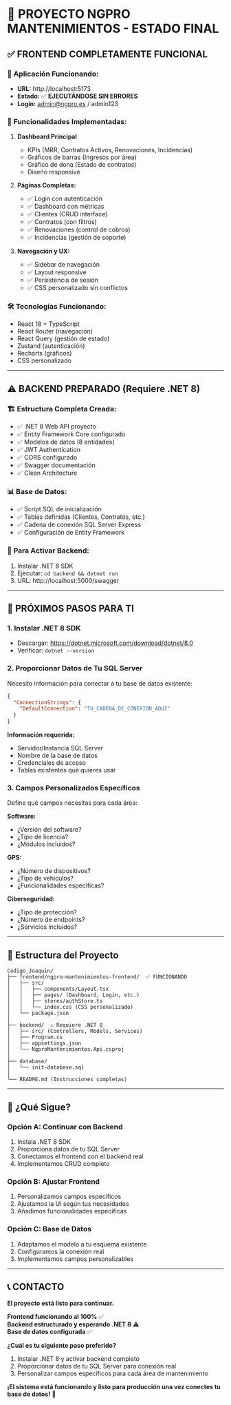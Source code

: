# 🎉 PROYECTO NGPRO MANTENIMIENTOS - ESTADO FINAL

## ✅ **FRONTEND COMPLETAMENTE FUNCIONAL**

### 🚀 **Aplicación Funcionando:**
- **URL:** http://localhost:5173
- **Estado:** ✅ **EJECUTÁNDOSE SIN ERRORES**
- **Login:** admin@ngpro.es / admin123

### 📱 **Funcionalidades Implementadas:**
1. **Dashboard Principal**
   - KPIs (MRR, Contratos Activos, Renovaciones, Incidencias)
   - Gráficos de barras (Ingresos por área)
   - Gráfico de dona (Estado de contratos)
   - Diseño responsive

2. **Páginas Completas:**
   - ✅ Login con autenticación
   - ✅ Dashboard con métricas
   - ✅ Clientes (CRUD interface)
   - ✅ Contratos (con filtros)
   - ✅ Renovaciones (control de cobros)
   - ✅ Incidencias (gestión de soporte)

3. **Navegación y UX:**
   - ✅ Sidebar de navegación
   - ✅ Layout responsive
   - ✅ Persistencia de sesión
   - ✅ CSS personalizado sin conflictos

### 🛠️ **Tecnologías Funcionando:**
- React 18 + TypeScript
- React Router (navegación)
- React Query (gestión de estado)
- Zustand (autenticación)
- Recharts (gráficos)
- CSS personalizado

---

## ⚠️ **BACKEND PREPARADO (Requiere .NET 8)**

### 🏗️ **Estructura Completa Creada:**
- ✅ .NET 8 Web API proyecto
- ✅ Entity Framework Core configurado
- ✅ Modelos de datos (8 entidades)
- ✅ JWT Authentication
- ✅ CORS configurado
- ✅ Swagger documentación
- ✅ Clean Architecture

### 📊 **Base de Datos:**
- ✅ Script SQL de inicialización
- ✅ Tablas definidas (Clientes, Contratos, etc.)
- ✅ Cadena de conexión SQL Server Express
- ✅ Configuración de Entity Framework

### 🔧 **Para Activar Backend:**
1. Instalar .NET 8 SDK
2. Ejecutar: `cd backend && dotnet run`
3. URL: http://localhost:5000/swagger

---

## 🎯 **PRÓXIMOS PASOS PARA TI**

### 1. **Instalar .NET 8 SDK**
- Descargar: https://dotnet.microsoft.com/download/dotnet/8.0
- Verificar: `dotnet --version`

### 2. **Proporcionar Datos de Tu SQL Server**
Necesito información para conectar a tu base de datos existente:

```json
{
  "ConnectionStrings": {
    "DefaultConnection": "TU_CADENA_DE_CONEXION_AQUI"
  }
}
```

**Información requerida:**
- Servidor/Instancia SQL Server
- Nombre de la base de datos
- Credenciales de acceso
- Tablas existentes que quieres usar

### 3. **Campos Personalizados Específicos**
Define qué campos necesitas para cada área:

**Software:**
- ¿Versión del software?
- ¿Tipo de licencia?
- ¿Módulos incluidos?

**GPS:**
- ¿Número de dispositivos?
- ¿Tipo de vehículos?
- ¿Funcionalidades específicas?

**Ciberseguridad:**
- ¿Tipo de protección?
- ¿Número de endpoints?
- ¿Servicios incluidos?

---

## 📁 **Estructura del Proyecto**

```
Codigo_Joaquin/
├── frontend/ngpro-mantenimientos-frontend/  ✅ FUNCIONANDO
│   ├── src/
│   │   ├── components/Layout.tsx
│   │   ├── pages/ (Dashboard, Login, etc.)
│   │   ├── stores/authStore.ts
│   │   └── index.css (CSS personalizado)
│   └── package.json
│
├── backend/  ⚠️ Requiere .NET 8
│   ├── src/ (Controllers, Models, Services)
│   ├── Program.cs
│   ├── appsettings.json
│   └── NgproMantenimientos.Api.csproj
│
├── database/
│   └── init-database.sql
│
└── README.md (Instrucciones completas)
```

---

## 🔄 **¿Qué Sigue?**

### **Opción A: Continuar con Backend**
1. Instala .NET 8 SDK
2. Proporciona datos de tu SQL Server
3. Conectamos el frontend con el backend real
4. Implementamos CRUD completo

### **Opción B: Ajustar Frontend**
1. Personalizamos campos específicos
2. Ajustamos la UI según tus necesidades
3. Añadimos funcionalidades específicas

### **Opción C: Base de Datos**
1. Adaptamos el modelo a tu esquema existente
2. Configuramos la conexión real
3. Implementamos campos personalizables

---

## 📞 **CONTACTO**

**El proyecto está listo para continuar.** 

**Frontend funcionando al 100%** ✅  
**Backend estructurado y esperando .NET 8** ⚠️  
**Base de datos configurada** ✅  

**¿Cuál es tu siguiente paso preferido?**

1. Instalar .NET 8 y activar backend completo
2. Proporcionar datos de tu SQL Server para conexión real
3. Personalizar campos específicos para cada área de mantenimiento

**¡El sistema está funcionando y listo para producción una vez conectes tu base de datos!** 🚀
